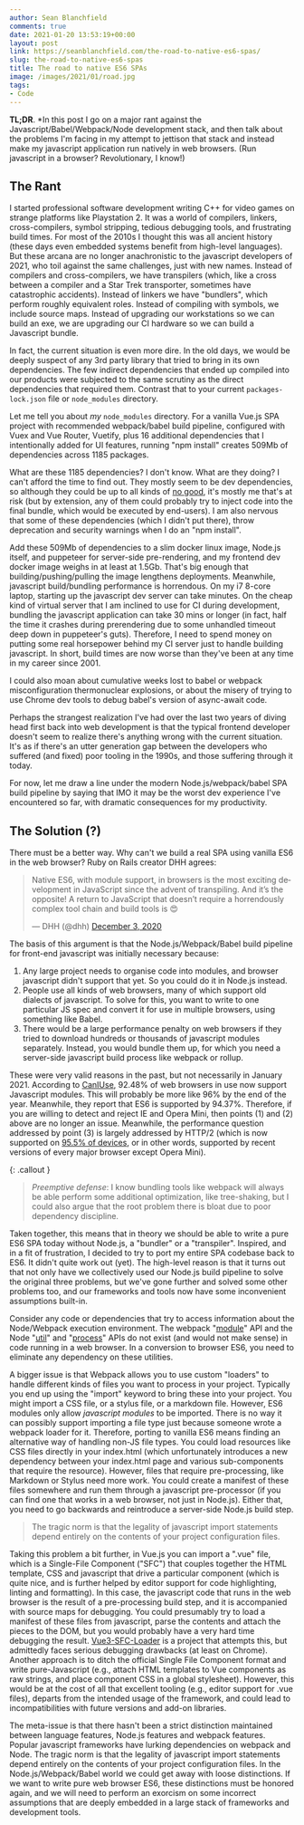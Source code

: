 ```yaml
---
author: Sean Blanchfield
comments: true
date: 2021-01-20 13:53:19+00:00
layout: post
link: https://seanblanchfield.com/the-road-to-native-es6-spas/
slug: the-road-to-native-es6-spas
title: The road to native ES6 SPAs
image: /images/2021/01/road.jpg
tags:
- Code
---
```


**TL;DR**. *In this post I go on a major rant against the Javascript/Babel/Webpack/Node development stack, and then talk about the problems I'm facing in my attempt to jettison that stack and instead make my javascript application run natively in web browsers. (Run javascript in a browser? Revolutionary, I know!)
<!-- more -->

## The Rant

I started professional software development writing C++ for video games on strange platforms like Playstation 2. It was a world of compilers, linkers, cross-compilers, symbol stripping, tedious debugging tools, and frustrating build times. For most of the 2010s I thought this was all ancient history (these days even embedded systems benefit from high-level languages). But these arcana are no longer anachronistic to the javascript developers of 2021, who toil against the same challenges, just with new names. Instead of compilers and cross-compilers, we have transpilers (which, like a cross between a compiler and a Star Trek transporter, sometimes have catastrophic accidents). Instead of linkers we have "bundlers", which perform roughly equivalent roles. Instead of compiling with symbols, we include source maps. Instead of upgrading our workstations so we can build an exe, we are upgrading our CI hardware so we can build a Javascript bundle.

In fact, the current situation is even more dire. In the old days, we would be deeply suspect of any 3rd party library that tried to bring in its own dependencies. The few indirect dependencies that ended up compiled into our products were subjected to the same scrutiny as the direct dependencies that required them. Contrast that to your current `packages-lock.json` file or `node_modules` directory.

Let me tell you about _my_ `node_modules` directory. For a vanilla Vue.js SPA project with recommended webpack/babel build pipeline, configured with Vuex and Vue Router, Vuetify, plus 16 additional dependencies that I intentionally added for UI features, running "npm install" creates 509Mb of dependencies across 1185 packages.

What are these 1185 dependencies? I don't know. What are they doing? I can't afford the time to find out. They mostly seem to be dev dependencies, so although they could be up to all kinds of [no good](https://www.theregister.com/2018/11/26/npm_repo_bitcoin_stealer/), it's mostly me that's at risk (but by extension, any of them could probably try to inject code into the final bundle, which would be executed by end-users). I am also nervous that some of these dependencies (which I didn't put there), throw deprecation and security warnings when I do an "npm install".

Add these 509Mb of dependencies to a slim docker linux image, Node.js itself, and puppeteer for server-side pre-rendering, and my frontend dev docker image weighs in at least at 1.5Gb. That's big enough that building/pushing/pulling the image lengthens deployments. Meanwhile, javascript build/bundling performance is horrendous. On my i7 8-core laptop, starting up the javascript dev server can take minutes. On the cheap kind of virtual server that I am inclined to use for CI during development, bundling the javascript application can take 30 mins or longer (in fact, half the time it crashes during prerendering due to some unhandled timeout deep down in puppeteer's guts). Therefore, I need to spend money on putting some real horsepower behind my CI server just to handle building javascript. In short, build times are now worse than they've been at any time in my career since 2001.

I could also moan about cumulative weeks lost to babel or webpack misconfiguration thermonuclear explosions, or about the misery of trying to use Chrome dev tools to debug babel's version of async-await code.

Perhaps the strangest realization I've had over the last two years of diving head first back into web development is that the typical frontend developer doesn't seem to realize there's anything wrong with the current situation. It's as if there's an utter generation gap between the developers who suffered (and fixed) poor tooling in the 1990s, and those suffering through it today.

For now, let me draw a line under the modern Node.js/webpack/babel SPA build pipeline by saying that IMO it may be the worst dev experience I've encountered so far, with dramatic consequences for my productivity.

## The Solution (?)

There must be a better way. Why can't we build a real SPA using vanilla ES6 in the web browser? Ruby on Rails creator DHH agrees:

<blockquote class="twitter-tweet"><p lang="en" dir="ltr">Native ES6, with module support, in browsers is the most exciting development in JavaScript since the advent of transpiling. And it’s the opposite! A return to JavaScript that doesn’t require a horrendously complex tool chain and build tools is 😍</p>&mdash; DHH (@dhh) <a href="https://twitter.com/dhh/status/1334428951180173313?ref_src=twsrc%5Etfw">December 3, 2020</a></blockquote> <script async src="https://platform.twitter.com/widgets.js" charset="utf-8"></script>

The basis of this argument is that the Node.js/Webpack/Babel build pipeline for front-end javascript was initially necessary because:

1.  Any large project needs to organise code into modules, and browser javascript didn't support that yet. So you could do it in Node.js instead.
2.  People use all kinds of web browsers, many of which support old dialects of javascript. To solve for this, you want to write to one particular JS spec and convert it for use in multiple browsers, using something like Babel.
3.  There would be a large performance penalty on web browsers if they tried to download hundreds or thousands of javascript modules separately. Instead, you would bundle them up, for which you need a server-side javascript build process like webpack or rollup.

These were very valid reasons in the past, but not necessarily in January 2021. According to [CanIUse](https://caniuse.com/es6-module), 92.48% of web browsers in use now support Javascript modules. This will probably be more like 96% by the end of the year. Meanwhile, they report that ES6 is supported by 94.37%. Therefore, if you are willing to detect and reject IE and Opera Mini, then points (1) and (2) above are no longer an issue. Meanwhile, the performance question addressed by point (3) is largely addressed by HTTP/2 (which is now supported on [95.5% of devices](https://caniuse.com/?search=http%2F2), or in other words, supported by recent versions of every major browser except Opera Mini).

{: .callout }
> _Preemptive defense_: I know bundling tools like webpack will always be able perform some additional optimization, like tree-shaking, but I could also argue that the root problem there is bloat due to poor dependency discipline.

Taken together, this means that in theory we should be able to write a pure ES6 SPA today without Node.js, a "bundler" or a "transpiler". Inspired, and in a fit of frustration, I decided to try to port my entire SPA codebase back to ES6. It didn't quite work out (yet). The high-level reason is that it turns out that not only have we collectively used our Node.js build pipeline to solve the original three problems, but we've gone further and solved some other problems too, and our frameworks and tools now have some inconvenient assumptions built-in.

Consider any code or dependencies that try to access information about the Node/Webpack execution environment. The webpack "[module](https://webpack.js.org/api/module-variables/)" API and the Node "[util](https://nodejs.org/api/util.html)" and "[process](https://nodejs.org/api/process.html)" APIs do not exist (and would not make sense) in code running in a web browser. In a conversion to browser ES6, you need to eliminate any dependency on these utilities.

A bigger issue is that Webpack allows you to use custom "loaders" to handle different kinds of files you want to process in your project. Typically you end up using the "import" keyword to bring these into your project. You might import a CSS file, or a stylus file, or a markdown file. However, ES6 modules only allow _javascript modules_ to be imported. There is no way it can possibly support importing a file type just because someone wrote a webpack loader for it. Therefore, porting to vanilla ES6 means finding an alternative way of handling non-JS file types. You could load resources like CSS files directly in your index.html (which unfortunately introduces a new dependency between your index.html page and various sub-components that require the resource). However, files that require pre-processing, like Markdown or Stylus need more work. You could create a manifest of these files somewhere and run them through a javascript pre-processor (if you can find one that works in a web browser, not just in Node.js). Either that, you need to go backwards and reintroduce a server-side Node.js build step.

> The tragic norm is that the legality of javascript import statements depend entirely on the contents of your project configuration files.

Taking this problem a bit further, in Vue.js you can import a ".vue" file, which is a Single-File Component ("SFC") that couples together the HTML template, CSS and javascript that drive a particular component (which is quite nice, and is further helped by editor support for code highlighting, linting and formatting). In this case, the javascript code that runs in the web browser is the result of a pre-processing build step, and it is accompanied with source maps for debugging. You could presumably try to load a manifest of these files from javascript, parse the contents and attach the pieces to the DOM, but you would probably have a very hard time debugging the result. [Vue3-SFC-Loader](https://github.com/FranckFreiburger/vue3-sfc-loader) is a project that attempts this, but admittedly faces serious debugging drawbacks (at least on Chrome). Another approach is to ditch the official Single File Component format and write pure-Javascript (e.g., attach HTML templates to Vue components as raw strings, and place component CSS in a global stylesheet). However, this would be at the cost of all that excellent tooling (e.g., editor support for .vue files), departs from the intended usage of the framework, and could lead to incompatibilities with future versions and add-on libraries.

The meta-issue is that there hasn't been a strict distinction maintained between language features, Node.js features and webpack features. Popular javascript frameworks have lurking dependencies on webpack and Node. The tragic norm is that the legality of javascript import statements depend entirely on the contents of your project configuration files. In the Node.js/Webpack/Babel world we could get away with loose distinctions. If we want to write pure web browser ES6, these distinctions must be honored again, and we will need to perform an exorcism on some incorrect assumptions that are deeply embedded in a large stack of frameworks and development tools.